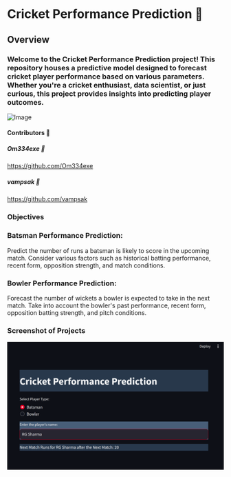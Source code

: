 # Cricket Performance Prediction 🏏
## Overview
### Welcome to the Cricket Performance Prediction project! This repository houses a predictive model designed to forecast cricket player performance based on various parameters. Whether you're a cricket enthusiast, data scientist, or just curious, this project provides insights into predicting player outcomes.
![Image](https://images.unsplash.com/photo-1585822754398-04873d4e1f50?w=500&auto=format&fit=crop&q=60&ixlib=rb-4.0.3&ixid=M3wxMjA3fDB8MHxwaG90by1yZWxhdGVkfDN8fHxlbnwwfHx8fHw%3D)

#### Contributors 🌟
##### Om334exe 🚀
https://github.com/Om334exe
##### vampsak 🏏
https://github.com/vampsak
### Objectives
### Batsman Performance Prediction:

Predict the number of runs a batsman is likely to score in the upcoming match.
Consider various factors such as historical batting performance, recent form, opposition strength, and match conditions.

### Bowler Performance Prediction:

Forecast the number of wickets a bowler is expected to take in the next match.
Take into account the bowler's past performance, recent form, opposition batting strength, and pitch conditions.

### Screenshot of Projects 
![Image](Screenshot.png)
